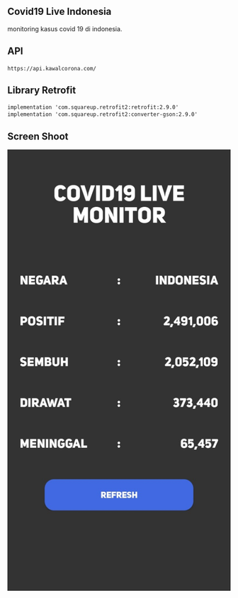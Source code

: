 ## Covid19 Live Indonesia
 
monitoring kasus covid 19 di indonesia.

## API

```
https://api.kawalcorona.com/
```
## Library Retrofit

```
implementation 'com.squareup.retrofit2:retrofit:2.9.0'
implementation 'com.squareup.retrofit2:converter-gson:2.9.0'  
```


## Screen Shoot

![](Covid19LiveMonitor/ss/ss1.jpg)
